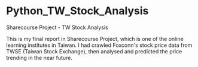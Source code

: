 # Python_TW_Stock_Analysis
Sharecourse Project - TW Stock Analysis

This is my final report in Sharecourse Project, which is one of the online learning institutes in Taiwan. 
I had crawled Foxconn's stock price data from TWSE (Taiwan Stock Exchange), then analysed and predicted the price trending in the near future.
